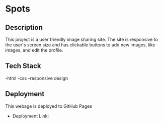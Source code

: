 # Spots

## Description

This project is a user friendly image sharing site. The site is responsive to the user's screen size and has clickable buttons to add new images, like images, and edit the profile.

## Tech Stack

-html
-css
-responsive design

## Deployment

This webage is deployed to GitHub Pages

- Deployment Link:

